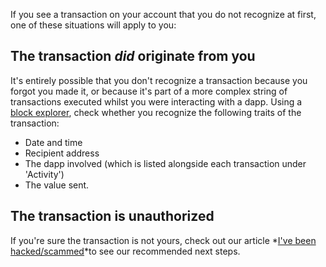 If you see a transaction on your account that you do not recognize at first, one of these situations will apply to you:


The transaction *did* originate from you
----------------------------------------


It's entirely possible that you don't recognize a transaction because you forgot you made it, or because it's part of a more complex string of transactions executed whilst you were interacting with a dapp. Using a [block explorer](https://support.metamask.io/hc/en-us/articles/360057536611), check whether you recognize the following traits of the transaction:


* Date and time
* Recipient address
* The dapp involved (which is listed alongside each transaction under 'Activity')
* The value sent.


The transaction is unauthorized
-------------------------------


If you're sure the transaction is not yours, check out our article *[I've been hacked/scammed](https://support.metamask.io/hc/en-us/articles/360052511372)*to see our recommended next steps.  

